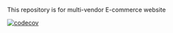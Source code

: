 This repository is for multi-vendor E-commerce website

[![codecov](https://codecov.io/gh/atlp-rwanda/e-commerce-crafters-fn/branch/ft-analytics/graph/badge.svg)](https://codecov.io/gh/atlp-rwanda/e-commerce-crafters-fn)
